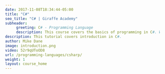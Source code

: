 ```yaml
---
date: 2017-11-08T18:34:44-05:00
title: "C#"
seo_title: "C# | Giraffe Academy"
subheader:
     greeting: C# - Programming Language
     description: This course covers the basics of programming in C#. Work your way through the videos and we'll teach you everything you need to know to start your programming journey!
description: This tutorial covers introduction in C#.
author: Mike Dane
image: introduction.png
video: 52r9qUToOD8
url: /programming-languages/csharp/
weight: 1
layout: course_home
---
```

